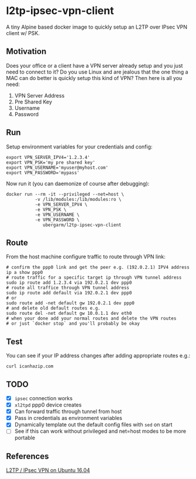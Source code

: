 l2tp-ipsec-vpn-client
===
A tiny Alpine based docker image to quickly setup an L2TP over IPsec VPN client w/ PSK.

## Motivation
Does your office or a client have a VPN server already setup and you
just need to connect to it? Do you use Linux and are jealous that the
one thing a MAC can do better is quickly setup this kind of VPN? Then
here is all you need:

1. VPN Server Address
2. Pre Shared Key
3. Username
4. Password

## Run
Setup environment variables for your credentials and config:

    export VPN_SERVER_IPV4='1.2.3.4'
    export VPN_PSK='my pre shared key'
    export VPN_USERNAME='myuser@myhost.com'
    export VPN_PASSWORD='mypass'

Now run it (you can daemonize of course after debugging):

    docker run --rm -it --privileged --net=host \
               -v /lib/modules:/lib/modules:ro \
               -e VPN_SERVER_IPV4 \
               -e VPN_PSK \
               -e VPN_USERNAME \
               -e VPN_PASSWORD \
                  ubergarm/l2tp-ipsec-vpn-client

## Route
From the host machine configure traffic to route through VPN link:

    # confirm the ppp0 link and get the peer e.g. (192.0.2.1) IPV4 address
    ip a show ppp0
    # route traffic for a specific target ip through VPN tunnel address
    sudo ip route add 1.2.3.4 via 192.0.2.1 dev ppp0
    # route all traffice through VPN tunnel address
    sudo ip route add default via 192.0.2.1 dev ppp0
    # or
    sudo route add -net default gw 192.0.2.1 dev ppp0
    # and delete old default routes e.g.
    sudo route del -net default gw 10.0.1.1 dev eth0
    # when your done add your normal routes and delete the VPN routes
    # or just `docker stop` and you'll probably be okay

## Test
You can see if your IP address changes after adding appropriate routes e.g.:

    curl icanhazip.com

## TODO
- [x] `ipsec` connection works
- [x] `xl2tpd` ppp0 device creates
- [x] Can forward traffic through tunnel from host
- [x] Pass in credentials as environment variables
- [x] Dynamically template out the default config files with `sed` on start
- [ ] See if this can work without privileged and net=host modes to be more portable

## References
[L2TP / IPsec VPN on Ubuntu 16.04](http://www.jasonernst.com/2016/06/21/l2tp-ipsec-vpn-on-ubuntu-16-04/)
